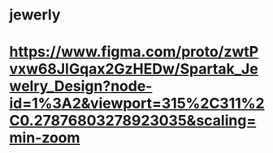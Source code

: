 # jewerly
# https://www.figma.com/proto/zwtPvxw68JIGqax2GzHEDw/Spartak_Jewelry_Design?node-id=1%3A2&viewport=315%2C311%2C0.27876803278923035&scaling=min-zoom